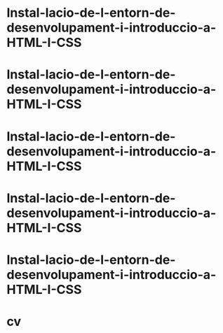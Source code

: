 # Instal-lacio-de-l-entorn-de-desenvolupament-i-introduccio-a-HTML-I-CSS
# Instal-lacio-de-l-entorn-de-desenvolupament-i-introduccio-a-HTML-I-CSS
# Instal-lacio-de-l-entorn-de-desenvolupament-i-introduccio-a-HTML-I-CSS
# Instal-lacio-de-l-entorn-de-desenvolupament-i-introduccio-a-HTML-I-CSS
# Instal-lacio-de-l-entorn-de-desenvolupament-i-introduccio-a-HTML-I-CSS
# cv
